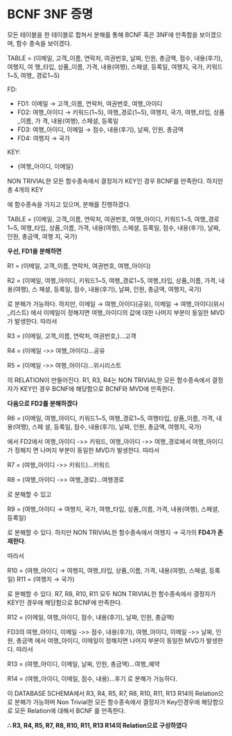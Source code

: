 # BCNF 3NF 증명

모든 테이블을 한 테이블로 합쳐서 분해를 통해 BCNF 혹은 3NF에 만족함을 보이겠으며, 함수 종속을 보이겠다.

TABLE = (이메일, 고객_이름, 연락처, 여권번호, 날짜, 인원, 총금액, 점수, 내용(후기), 여행지, 여 행_타입, 상품_이름, 가격, 내용(여행), 스페셜, 등록일, 여행지, 국가, 키워드1~5, 여행_ 경로1~5)

FD:

- FD1: 이메일 → 고객_이름, 연락처, 여권번호, 여행_아이디
- FD2: 여행_아이디 → 키워드(1~5), 여행_경로(1~5), 여행지, 국가, 여행_타입, 상품_이름, 가 격, 내용(여행), 스페셜, 등록일
- FD3: 여행_아이디, 이메일 → 점수, 내용(후기), 날짜, 인원, 총금액
- FD4: 여행지 → 국가

KEY:

- {여행_아이디, 이메일}

NON TRIVIAL한 모든 함수종속에서 결정자가 KEY인 경우 BCNF를 만족한다. 하지만 총 4개의 KEY

에 함수종속을 가지고 있으며, 분해를 진행하겠다.

TABLE = (이메일, 고객_이름, 연락처, 여권번호, 여행_아이디, 키워드1~5, 여행_경로1~5, 여행_타입, 상품_이름, 가격, 내용(여행), 스페셜, 등록일, 점수, 내용(후기), 날짜, 인원, 총금액, 여행 지, 국가)

**우선, FD1을 분해하면**

R1 = (이메일, 고객_이름, 연락처, 여권번호, 여행_아이디)

R2 = (이메일, 여행_아이디, 키워드1~5, 여행_경로1~5, 여행_타입, 상품_이름, 가격, 내용(여행), 스 페셜, 등록일, 점수, 내용(후기), 날짜, 인원, 총금액, 여행지, 국가)

로 분해가 가능하다. 하지만, 이메일 → 여행_아이디(공유), 이메일 → 여행_아이디(위시_리스트) 에서 이메일이 정해지면 여행_아이디의 값에 대한 나머지 부분이 동일한 MVD가 발생한다. 따라서

R3 = (이메일, 고객_이름, 연락처, 여권번호,)…고객

R4 = (이메일 ->> 여행_아이디)…공유

R5 = (이메일 ->> 여행_아이디)…위시리스트

의 RELATION이 만들어진다. R1, R3, R4는 NON TRIVIAL한 모든 함수종속에서 결정자가 KEY인 경우 BCNF에 해당함으로 BCNF와 MVD에 만족한다.

**다음으로 FD2를 분해하겠다**

R6 = (이메일, 여행_아이디, 키워드1~5, 여행_경로1~5, 여행타입, 상품_이름, 가격, 내용(여행), 스페 셜, 등록일, 점수, 내용(후기), 날짜, 인원, 총금액, 여행지, 국가)

에서 FD2에서 여행_아이디 ->> 키워드, 여행_아이디 ->> 여행_경로에서 여행_아이디가 정해지 면 나머지 부분이 동일한 MVD가 발생한다. 따라서

R7 = (여행_아이디 ->> 키워드)…키워드

R8 = (여행_아이디 ->> 여행_경로)…여행경로

로 분해할 수 있고

R9 = (여행_아이디 → 여행지, 국가, 여행_타입, 상품_이름, 가격, 내용(여행), 스페셜, 등록일)

로 분해할 수 있다. 하지만 NON TRIVIAL한 함수종속에서 여행지 → 국가의 **FD4가 존재한다**.

따라서

R10 = (여행_아이디 → 여행지, 여행_타입, 상품_이름, 가격, 내용(여행), 스페셜, 등록일) R11 = (여행지 → 국가)

로 분해할 수 있다. R7, R8, R10, R11 모두 NON TRIVIAL한 함수종속에서 결정자가 KEY인 경우에 해당함으로 BCNF에 만족한다.

R12 = (이메일, 여행_아이디, 점수, 내용(후기), 날짜, 인원, 총금액)

FD3의 여행_아이디, 이메일 ->> 점수, 내용(후기), 여행_아이디, 이메일 ->> 날짜, 인원, 총금액 에서 여행_아이디, 이메일이 정해지면 나머지 부분이 동일한 MVD가 발생한다. 따라서

R13 = (여행_아이디, 이메일, 날짜, 인원, 총금액)…여행_예약

R14 = (여행_아이디, 이메일, 점수, 내용)…후기 로 분해가 가능하다.

이 DATABASE SCHEMA에서 R3, R4, R5, R7, R8, R10, R11, R13 R14의 Relation으로 분해가 가능하며 Non Trivial한 모든 함수종속에서 결정자가 Key인경우에 해당함으로 모든 Relation에 대해서 BCNF 를 만족한다.

**∴ R3, R4, R5, R7, R8, R10, R11, R13 R14의 Relation으로 구성하였다**